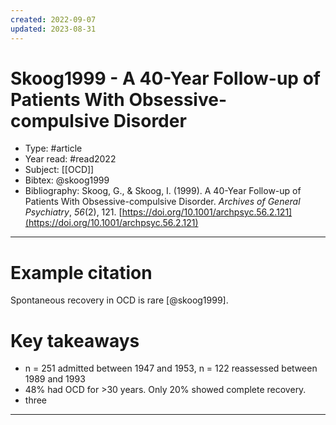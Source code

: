 ```yaml
---
created: 2022-09-07
updated: 2023-08-31
---
```

# Skoog1999 - A 40-Year Follow-up of Patients With Obsessive-compulsive Disorder

* Type: #article
* Year read: #read2022
* Subject: [[OCD]]
* Bibtex: @skoog1999
* Bibliography: Skoog, G., & Skoog, I. (1999). A 40-Year Follow-up of Patients With Obsessive-compulsive Disorder. _Archives of General Psychiatry_, _56_(2), 121. [https://doi.org/10.1001/archpsyc.56.2.121](https://doi.org/10.1001/archpsyc.56.2.121)
---
# Example citation

Spontaneous recovery in OCD is rare [@skoog1999].

# Key takeaways
* n = 251 admitted between 1947 and 1953, n = 122 reassessed between 1989 and 1993
* 48% had OCD for >30 years. Only 20% showed complete recovery.
* three

---